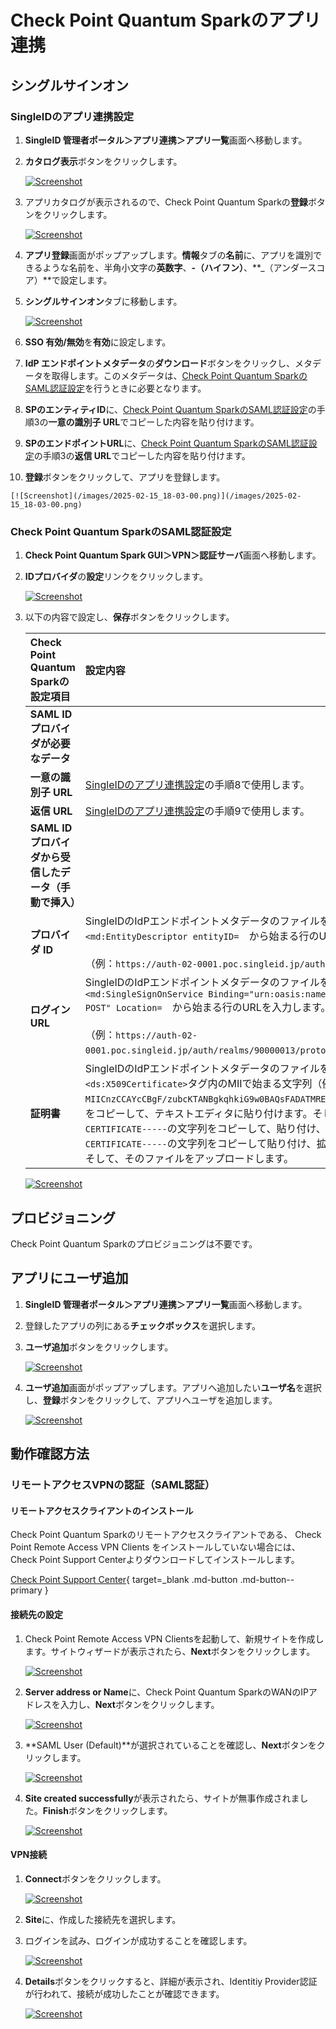 # Check Point Quantum Sparkのアプリ連携

## シングルサインオン
### SingleIDのアプリ連携設定
1. **SingleID 管理者ポータル＞アプリ連携＞アプリ一覧**画面へ移動します。
2. **カタログ表示**ボタンをクリックします。
    
    [![Screenshot](/images/2022-08-16_3-53-18.png)](/images/2022-08-16_3-53-18.png)

3. アプリカタログが表示されるので、Check Point Quantum Sparkの**登録**ボタンをクリックします。
    
    [![Screenshot](/images/2025-02-15_18-01-47.png)](/images/2025-02-15_18-01-47.png)

4. **アプリ登録**画面がポップアップします。**情報**タブの**名前**に、アプリを識別できるような名前を、半角小文字の**英数字**、**-（ハイフン）**、**_（アンダースコア）**で設定します。
5. **シングルサインオン**タブに移動します。
    
    [![Screenshot](/images/2025-02-15_18-02-20.png)](/images/2025-02-15_18-02-20.png)

6. **SSO 有効/無効**を**有効**に設定します。
7. **IdP エンドポイントメタデータ**の**ダウンロード**ボタンをクリックし、メタデータを取得します。このメタデータは、[Check Point Quantum SparkのSAML認証設定](#sonicwall-cloud-secure-edgeのsaml認証設定)を行うときに必要となります。
8. **SPのエンティティID**に、[Check Point Quantum SparkのSAML認証設定](#check-point-quantum-sparkのsaml認証設定)の手順3の**一意の識別子 URL**でコピーした内容を貼り付けます。
9. **SPのエンドポイントURL**に、[Check Point Quantum SparkのSAML認証設定](#check-point-quantum-sparkのsaml認証設定)の手順3の**返信 URL**でコピーした内容を貼り付けます。
10.  **登録**ボタンをクリックして、アプリを登録します。
    
    [![Screenshot](/images/2025-02-15_18-03-00.png)](/images/2025-02-15_18-03-00.png)

### Check Point Quantum SparkのSAML認証設定
1. **Check Point Quantum Spark GUI＞VPN＞認証サーバ**画面へ移動します。
2. **IDプロバイダ**の**設定**リンクをクリックします。

    [![Screenshot](/images/2025-02-15_19-15-57.png)](/images/2025-02-15_19-15-57.png)

3. 以下の内容で設定し、**保存**ボタンをクリックします。

    | **Check Point Quantum Sparkの設定項目** | **設定内容** |
    | :--- | :--- |
    | **SAML ID プロバイダが必要なデータ** ||
    | **一意の識別子 URL** | [SingleIDのアプリ連携設定](#singleidのアプリ連携設定)の手順8で使用します。 |
    | **返信 URL** | [SingleIDのアプリ連携設定](#singleidのアプリ連携設定)の手順9で使用します。 |
    | **SAML ID プロバイダから受信したデータ（手動で挿入）** ||
    | **プロバイダ ID** | SingleIDのIdPエンドポイントメタデータのファイルを開きます。<br>`<md:EntityDescriptor entityID=`　から始まる行のURLを入力します。<br><br>（例：`https://auth-02-0001.poc.singleid.jp/auth/realms/90000013`） |
    | **ログイン URL** | SingleIDのIdPエンドポイントメタデータのファイルを開きます。<br>`<md:SingleSignOnService Binding="urn:oasis:names:tc:SAML:2.0:bindings:HTTP-POST" Location=`　から始まる行のURLを入力します。<br><br>（例：`https://auth-02-0001.poc.singleid.jp/auth/realms/90000013/protocol/saml`） |
    | **証明書** | SingleIDのIdPエンドポイントメタデータのファイルを開きます。<br>`<ds:X509Certificate>`タグ内のMIIで始まる文字列（例：`MIICnzCCAYcCBgF/zubcKTANBgkqhkiG9w0BAQsFADATMREwDwYDVQQDDAg3MDAwMDA4MTA……..`）をコピーして、テキストエディタに貼り付けます。そして、先頭行に、`-----BEGIN CERTIFICATE-----`の文字列をコピーして、貼り付け、最終行に、`-----END CERTIFICATE-----`の文字列をコピーして貼り付け、拡張子を.cerとして保存します。<br>そして、そのファイルをアップロードします。 |

    [![Screenshot](/images/2025-02-15_19-11-12.png)](/images/2025-02-15_19-11-12.png)

## プロビジョニング
Check Point Quantum Sparkのプロビジョニングは不要です。

## アプリにユーザ追加
1. **SingleID 管理者ポータル＞アプリ連携＞アプリ一覧**画面へ移動します。
2. 登録したアプリの列にある**チェックボックス**を選択します。
3. **ユーザ追加**ボタンをクリックします。
    
    [![Screenshot](/images/image-4.png)](/images/image-4.png)

4. **ユーザ追加**画面がポップアップします。アプリへ追加したい**ユーザ名**を選択し、**登録**ボタンをクリックして、アプリへユーザを追加します。
    
    [![Screenshot](/images/image-5.png)](/images/image-5.png)

## 動作確認方法
### リモートアクセスVPNの認証（SAML認証）

#### リモートアクセスクライアントのインストール
Check Point Quantum Sparkのリモートアクセスクライアントである、 Check Point Remote Access VPN Clients をインストールしていない場合には、Check Point Support Centerよりダウンロードしてインストールします。

[Check Point Support Center](https://support.checkpoint.com/){ target=_blank .md-button .md-button--primary }

#### 接続先の設定

1. Check Point Remote Access VPN Clientsを起動して、新規サイトを作成します。サイトウィザードが表示されたら、**Next**ボタンをクリックします。

    [![Screenshot](/images/image-24.png)](/images/image-24.png)

2. **Server address or Name**に、Check Point Quantum SparkのWANのIPアドレスを入力し、**Next**ボタンをクリックします。

    [![Screenshot](/images/image-25.png)](/images/image-25.png)

3. **SAML User (Default)**が選択されていることを確認し、**Next**ボタンをクリックします。

    [![Screenshot](/images/2025-02-15_19-48-58.png)](/images/2025-02-15_19-48-58.png)

4. **Site created successfully**が表示されたら、サイトが無事作成されました。**Finish**ボタンをクリックします。

    [![Screenshot](/images/image-29.png)](/images/image-29.png)

#### VPN接続

1. **Connect**ボタンをクリックします。 

    [![Screenshot](/images/image-30.png)](/images/image-30.png)

2. **Site**に、作成した接続先を選択します。

3. ログインを試み、ログインが成功することを確認します。

    [![Screenshot](/images/2025-02-15_19-53-32.png)](/images/2025-02-15_19-53-32.png)

4. **Details**ボタンをクリックすると、詳細が表示され、Identitiy Provider認証が行われて、接続が成功したことが確認できます。

    [![Screenshot](/images/2025-02-15_19-58-32.png)](/images/2025-02-15_19-58-32.png)

